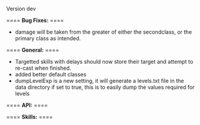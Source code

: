 Version dev

==== **Bug Fixes:** ====

* damage will be taken from the greater of either the secondclass, or the primary class as intended.

==== **General:** ====

* Targetted skills with delays should now store their target and attempt to re-cast when finished.
* added better default classes
* dumpLevelExp is a new setting, it will generate a levels.txt file in the data directory if set to true, this is to easily dump the values required for levels

==== **API:** ====

==== **Skills:** ====
